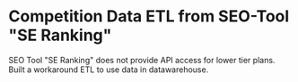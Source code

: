 # Competition Data ETL from SEO-Tool "SE Ranking"
 SEO Tool "SE Ranking" does not provide API access for lower tier plans. Built a workaround ETL to use data in datawarehouse.
